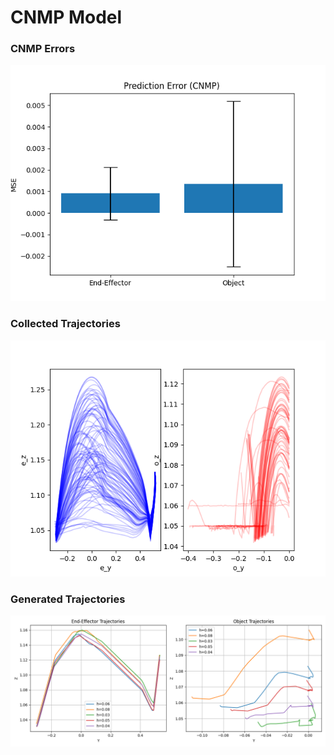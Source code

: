 # CNMP Model

### CNMP Errors
![](./assets/cnmp_errors.png)

### Collected Trajectories
![](./assets/collected_trajectories.png)

### Generated Trajectories
![](./assets/cnmp_trajectories.png)

